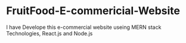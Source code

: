 # FruitFood-E-commericial-Website
I have Develope this e-commercial website useing MERN stack Technologies, React.js and Node.js
